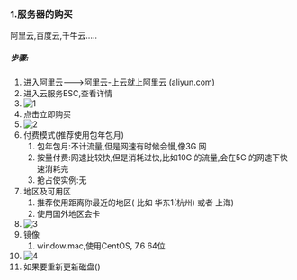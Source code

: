 ### 1.服务器的购买

阿里云,百度云,千牛云.....

##### 步骤:

1. 进入阿里云--->[阿里云-上云就上阿里云 (aliyun.com)](https://cn.aliyun.com/)
2. 进入云服务ESC,查看详情
3. ![1](D:\学习\wanye\服务器与域名购买使用\img\1.png)
4. 点击立即购买
5. ![2](D:\学习\wanye\服务器与域名购买使用\img\2.png)
6. 付费模式(推荐使用包年包月)
   1. 包年包月:不计流量,但是网速有时候会慢,像3G 网
   2. 按量付费:网速比较快,但是消耗过快,比如10G 的流量,会在5G 的网速下快速消耗完
   3. 抢占使实例:无
7. 地区及可用区
   1. 推荐使用距离你最近的地区( 比如 华东1(杭州) 或者 上海)
   2. 使用国外地区会卡
8. ![3](D:\学习\wanye\服务器与域名购买使用\img\3.png)
9. 镜像
   1. window.mac,使用CentOS, 7.6 64位
10. ![4](D:\学习\wanye\服务器与域名购买使用\img\4.png)
11. 如果要重新更新磁盘()































